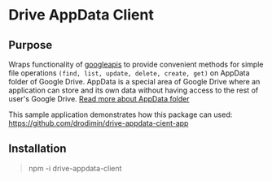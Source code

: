 # Drive AppData Client

## Purpose
Wraps functionality of [googleapis](https://www.npmjs.com/package/googleapis) to provide convenient methods for simple file operations `(find, list, update, delete, create, get)` on AppData folder of Google Drive. AppData is a special area of Google Drive where an application can store and its own data without having access to the rest of user's Google Drive. [Read more about AppData folder](https://developers.google.com/drive/api/v3/appdata)

This sample application demonstrates how this package can used: https://github.com/drodimin/drive-appdata-cient-app

## Installation
>npm -i drive-appdata-client
